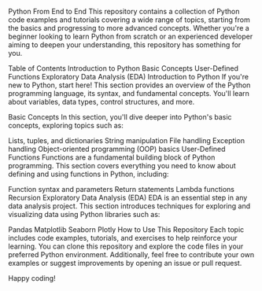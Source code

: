 Python From End to End
This repository contains a collection of Python code examples and tutorials covering a wide range of topics, starting from the basics and progressing to more advanced concepts. Whether you're a beginner looking to learn Python from scratch or an experienced developer aiming to deepen your understanding, this repository has something for you.

Table of Contents
Introduction to Python
Basic Concepts
User-Defined Functions
Exploratory Data Analysis (EDA)
Introduction to Python
If you're new to Python, start here! This section provides an overview of the Python programming language, its syntax, and fundamental concepts. You'll learn about variables, data types, control structures, and more.

Basic Concepts
In this section, you'll dive deeper into Python's basic concepts, exploring topics such as:

Lists, tuples, and dictionaries
String manipulation
File handling
Exception handling
Object-oriented programming (OOP) basics
User-Defined Functions
Functions are a fundamental building block of Python programming. This section covers everything you need to know about defining and using functions in Python, including:

Function syntax and parameters
Return statements
Lambda functions
Recursion
Exploratory Data Analysis (EDA)
EDA is an essential step in any data analysis project. This section introduces techniques for exploring and visualizing data using Python libraries such as:

Pandas
Matplotlib
Seaborn
Plotly
How to Use This Repository
Each topic includes code examples, tutorials, and exercises to help reinforce your learning. You can clone this repository and explore the code files in your preferred Python environment. Additionally, feel free to contribute your own examples or suggest improvements by opening an issue or pull request.

Happy coding!
